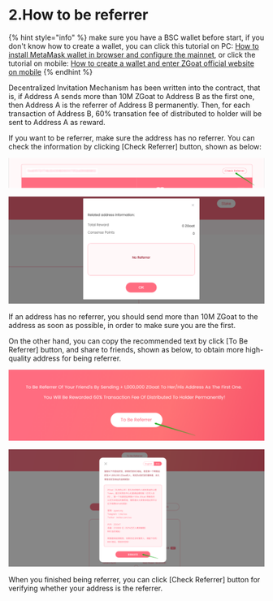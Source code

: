 # 2.How to be referrer

{% hint style="info" %}
make sure you have a BSC wallet before start, if you don't know how to create a wallet, you can click this tutorial on PC: [How to install MetaMask wallet in browser and configure the mainnet](https://doc.zgoat.org/qi-ta/xin-shou-jiao-cheng/0.how-to-install-metamask-wallet-in-browser-and-configure-the-mainnet), or click the tutorial on mobile: [How to create a wallet and enter ZGoat official website on mobile](https://doc.zgoat.org/qi-ta/xin-shou-jiao-cheng/00.how-to-create-a-wallet-and-enter-zgoat-official-website-on-mobile)
{% endhint %}

Decentralized Invitation Mechanism has been written into the contract, that is, if Address A sends  more than 10M ZGoat to Address B as the first one, then Address A is the referrer of Address B permanently. Then, for each transaction of Address B, 60% transation fee of distributed to holder will be sent to Address A as reward.

If you want to be referrer, make sure the address has no referrer. You can check the information  by clicking \[Check Referrer\] button, shown as below:

![](../../.gitbook/assets/ru-he-cheng-wei-tui-jian-ren-3.png)

![](../../.gitbook/assets/ru-he-cheng-wei-tui-jian-ren-4.png)

If an address has no referrer, you should send more than 10M ZGoat to the address as soon as possible, in order to make sure you are the first.

On the other hand, you can copy the recommended text by click  \[To Be Referrer\] button, and share to friends, shown as below, to obtain more high-quality address for being referrer.

![](../../.gitbook/assets/ru-he-cheng-wei-tui-jian-ren-1.png)

![](../../.gitbook/assets/ru-he-cheng-wei-tui-jian-ren-2.png)

When you finished being referrer, you can click \[Check Referrer\] button for verifying whether your address is the referrer.



